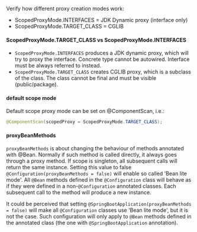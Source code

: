 
Verify how different proxy creation modes work:
* ScopedProxyMode.INTERFACES = JDK Dynamic proxy (interface only)
* ScopedProxyMode.TARGET_CLASS = CGLIB


#### ScopedProxyMode.TARGET_CLASS vs ScopedProxyMode.INTERFACES

* `ScopedProxyMode.INTERFACES` produces a JDK dynamic proxy, which will try to proxy the interface. Concrete type cannot be autowired. Interface must be always referred to instead.  
* `ScopedProxyMode.TARGET_CLASS` creates CGLIB proxy, which is a subclass of the class. The class cannot be final and must be visible (public/package). 

#### default scope mode
Default scope proxy mode can be set on @ComponentScan, i.e.:
```java
@ComponentScan(scopedProxy = ScopedProxyMode.TARGET_CLASS);
```

#### proxyBeanMethods
`proxyBeanMethods` is about changing the behaviour of methods annotated with @Bean. Normally if such method is called directly, it always goes through a proxy method. If scope is singleton, all subsequent calls will return the same instance. Setting this value to false `@Configuration(proxyBeanMethods = false)` will enable so called 'Bean lite mode'. All `@Bean` methods defined in the `@Configuration` class will behave as if they were defined in a non-`@Configuration` annotated classes. Each subsequent call to the method will produce a new instance.

It could be perceived that setting `@SpringBootApplication(proxyBeanMethods = false)` will make all `@Configuration` classes use 'Bean lite mode', but it is not the case. Such configuration will only apply to `@Bean` methods defined in the annotated class (the one with `@SpringBootApplication` annotation).